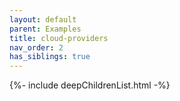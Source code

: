 ```yaml
---
layout: default
parent: Examples
title: cloud-providers
nav_order: 2
has_siblings: true
---
```

{%- include deepChildrenList.html -%}